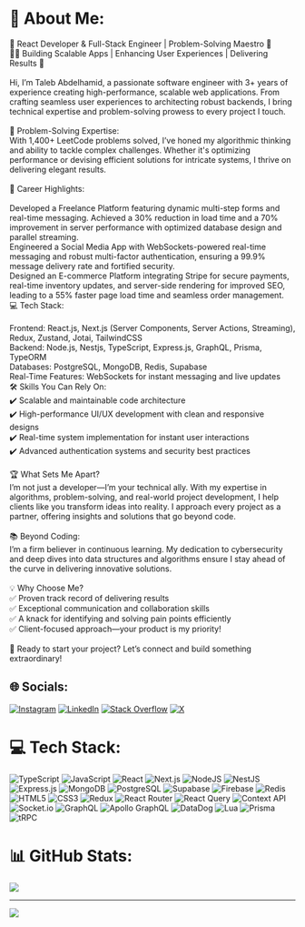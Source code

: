 # 💫 About Me:

🌟 React Developer & Full-Stack Engineer | Problem-Solving Maestro 🌟<br>👨‍💻 Building Scalable Apps | Enhancing User Experiences | Delivering Results 🚀<br><br>Hi, I’m Taleb Abdelhamid, a passionate software engineer with 3+ years of experience creating high-performance, scalable web applications. From crafting seamless user experiences to architecting robust backends, I bring technical expertise and problem-solving prowess to every project I touch.<br><br>🧠 Problem-Solving Expertise:<br>With 1,400+ LeetCode problems solved, I’ve honed my algorithmic thinking and ability to tackle complex challenges. Whether it's optimizing performance or devising efficient solutions for intricate systems, I thrive on delivering elegant results.<br><br>🎯 Career Highlights:<br><br>Developed a Freelance Platform featuring dynamic multi-step forms and real-time messaging. Achieved a 30% reduction in load time and a 70% improvement in server performance with optimized database design and parallel streaming.<br>Engineered a Social Media App with WebSockets-powered real-time messaging and robust multi-factor authentication, ensuring a 99.9% message delivery rate and fortified security.<br>Designed an E-commerce Platform integrating Stripe for secure payments, real-time inventory updates, and server-side rendering for improved SEO, leading to a 55% faster page load time and seamless order management.<br>💻 Tech Stack:<br><br>Frontend: React.js, Next.js (Server Components, Server Actions, Streaming), Redux, Zustand, Jotai, TailwindCSS<br>Backend: Node.js, Nestjs, TypeScript, Express.js, GraphQL, Prisma, TypeORM<br>Databases: PostgreSQL, MongoDB, Redis, Supabase<br>Real-Time Features: WebSockets for instant messaging and live updates<br>🛠️ Skills You Can Rely On:<br>✔️ Scalable and maintainable code architecture<br>✔️ High-performance UI/UX development with clean and responsive designs<br>✔️ Real-time system implementation for instant user interactions<br>✔️ Advanced authentication systems and security best practices<br><br>🏆 What Sets Me Apart?<br>I’m not just a developer—I’m your technical ally. With my expertise in algorithms, problem-solving, and real-world project development, I help clients like you transform ideas into reality. I approach every project as a partner, offering insights and solutions that go beyond code.<br><br>📚 Beyond Coding:<br>I’m a firm believer in continuous learning. My dedication to cybersecurity and deep dives into data structures and algorithms ensure I stay ahead of the curve in delivering innovative solutions.<br><br>💡 Why Choose Me?<br>✅ Proven track record of delivering results<br>✅ Exceptional communication and collaboration skills<br>✅ A knack for identifying and solving pain points efficiently<br>✅ Client-focused approach—your product is my priority!<br><br>📩 Ready to start your project? Let’s connect and build something extraordinary!

## 🌐 Socials:

[![Instagram](https://img.shields.io/badge/Instagram-%23E4405F.svg?logo=Instagram&logoColor=white)](https://instagram.com/hamidhamri) [![LinkedIn](https://img.shields.io/badge/LinkedIn-%230077B5.svg?logo=linkedin&logoColor=white)](https://linkedin.com/in/abdelhamidtaleb) [![Stack Overflow](https://img.shields.io/badge/-Stackoverflow-FE7A16?logo=stack-overflow&logoColor=white)](https://stackoverflow.com/users/hamid-hamri) [![X](https://img.shields.io/badge/X-black.svg?logo=X&logoColor=white)](https://x.com/hamidhamrii)

# 💻 Tech Stack:

![TypeScript](https://img.shields.io/badge/typescript-%23007ACC.svg?style=for-the-badge&logo=typescript&logoColor=white) ![JavaScript](https://img.shields.io/badge/javascript-%23323330.svg?style=for-the-badge&logo=javascript&logoColor=%23F7DF1E) ![React](https://img.shields.io/badge/react-%2320232a.svg?style=for-the-badge&logo=react&logoColor=%2361DAFB) ![Next.js](https://img.shields.io/badge/next.js-%23000000.svg?style=for-the-badge&logo=next.js&logoColor=white)  ![NodeJS](https://img.shields.io/badge/node.js-6DA55F?style=for-the-badge&logo=node.js&logoColor=white)  ![NestJS](https://img.shields.io/badge/nestjs-%23E0234E.svg?style=for-the-badge&logo=nestjs&logoColor=white)  ![Express.js](https://img.shields.io/badge/express.js-%23404d59.svg?style=for-the-badge&logo=express&logoColor=%2361DAFB)  ![MongoDB](https://img.shields.io/badge/MongoDB-%234ea94b.svg?style=for-the-badge&logo=mongodb&logoColor=white)   ![PostgreSQL](https://img.shields.io/badge/postgres-%23316192.svg?style=for-the-badge&logo=postgresql&logoColor=white)  ![Supabase](https://img.shields.io/badge/Supabase-3ECF8E?style=for-the-badge&logo=supabase&logoColor=white)   ![Firebase](https://img.shields.io/badge/firebase-%23039BE5.svg?style=for-the-badge&logo=firebase)   ![Redis](https://img.shields.io/badge/redis-%23DD0031.svg?style=for-the-badge&logo=redis&logoColor=white)  ![HTML5](https://img.shields.io/badge/html5-%23E34F26.svg?style=for-the-badge&logo=html5&logoColor=white)   ![CSS3](https://img.shields.io/badge/css3-%231572B6.svg?style=for-the-badge&logo=css3&logoColor=white)  ![Redux](https://img.shields.io/badge/redux-%23593d88.svg?style=for-the-badge&logo=redux&logoColor=white)   ![React Router](https://img.shields.io/badge/React_Router-CA4245?style=for-the-badge&logo=react-router&logoColor=white)  ![React Query](https://img.shields.io/badge/-React%20Query-FF4154?style=for-the-badge&logo=react%20query&logoColor=white)   ![Context API](https://img.shields.io/badge/Context--Api-000000?style=for-the-badge&logo=react)   ![Socket.io](https://img.shields.io/badge/Socket.io-black?style=for-the-badge&logo=socket.io&badgeColor=010101)  ![GraphQL](https://img.shields.io/badge/-GraphQL-E10098?style=for-the-badge&logo=graphql&logoColor=white)   ![Apollo GraphQL](https://img.shields.io/badge/-ApolloGraphQL-311C87?style=for-the-badge&logo=apollo-graphql)  ![DataDog](https://img.shields.io/badge/datadog-%23632CA6.svg?style=for-the-badge&logo=datadog&logoColor=white)   ![Lua](https://img.shields.io/badge/lua-%232C2D72.svg?style=for-the-badge&logo=lua&logoColor=white)  ![Prisma](https://img.shields.io/badge/Prisma-3982CE?style=for-the-badge&logo=Prisma&logoColor=white)  ![tRPC](https://img.shields.io/badge/tRPC-%232596BE.svg?style=for-the-badge&logo=tRPC&logoColor=white)

# 📊 GitHub Stats:

![](https://github-readme-stats.vercel.app/api/top-langs/?username=hamidhamri0&theme=dark&hide_border=false&include_all_commits=true&count_private=true&layout=compact)

---

[![](https://visitcount.itsvg.in/api?id=hamidhamri0&icon=0&color=0)](https://visitcount.itsvg.in)

<!-- Proudly created with GPRM ( https://gprm.itsvg.in ) -->
